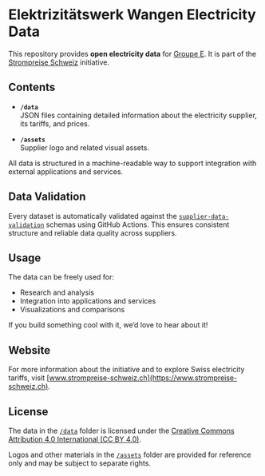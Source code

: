 # Elektrizitätswerk Wangen Electricity Data

This repository provides **open electricity data** for [Groupe E](./data/supplier.json).  It is part of the [Strompreise Schweiz](https://www.strompreise-schweiz.ch) initiative.

## Contents

- **`/data`**  
  JSON files containing detailed information about the electricity supplier, its tariffs, and prices.

- **`/assets`**  
  Supplier logo and related visual assets.

All data is structured in a machine-readable way to support integration with external applications and services.

## Data Validation

Every dataset is automatically validated against the [`supplier-data-validation`](https://github.com/Strompreise-Schweiz/supplier-data-validation) schemas using GitHub Actions. This ensures consistent structure and reliable data quality across suppliers.

## Usage

The data can be freely used for:

- Research and analysis  
- Integration into applications and services  
- Visualizations and comparisons  

If you build something cool with it, we’d love to hear about it!

## Website

For more information about the initiative and to explore Swiss electricity tariffs, visit [www.strompreise-schweiz.ch](https://www.strompreise-schweiz.ch).

## License

The data in the [`/data`](./data) folder is licensed under the [Creative Commons Attribution 4.0 International (CC BY 4.0)](https://creativecommons.org/licenses/by/4.0/).

Logos and other materials in the [`/assets`](./assets) folder are provided for reference only and may be subject to separate rights.
